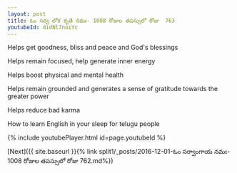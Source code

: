 ```yaml
---
layout: post
title: ఓం సర్వ లోక కృతే నమః- 1008 రోజుల తపస్సులో రోజు  763
youtubeId: didNl7noiYc
---
```

 
 
Helps get goodness, bliss and peace and God's blessings
 
Helps remain focused, help generate inner energy 
 
Helps boost physical and mental health 
 
Helps remain grounded and generates a sense of gratitude towards the greater power 
 
Helps reduce bad karma
 
How to learn English in your sleep for telugu people
 
 
 
 


{% include youtubePlayer.html id=page.youtubeId %}
 
[Next]({{ site.baseurl }}{% link split1/_posts/2016-12-01-ఓం సర్వాంగాయ నమః- 1008 రోజుల తపస్సులో రోజు  762.md%})
 
